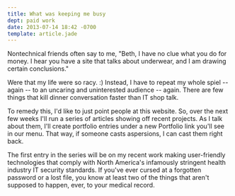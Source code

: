```yaml
---
title: What was keeping me busy
dept: paid work
date: 2013-07-14 18:42 -0700
template: article.jade
---
```


Nontechnical friends often say to me, "Beth, I have no clue what you do for money. I hear you have a site that talks about underwear, and I am drawing certain conclusions."

Were that my life were so racy. :) Instead, I have to repeat my whole spiel -- again -- to an uncaring and uninterested audience -- again. There are few things that kill dinner conversation faster than IT shop talk.

To remedy this, I'd like to just point people at this website. So, over the next few weeks I'll run a series of articles showing off recent projects. As I talk about them, I'll create portfolio entries under a new Portfolio link you'll see in our menu. That way, if someone casts aspersions, I can cast them right back.  

The first entry in the series will be on my recent work making user-friendly technologies that comply with North America's infamously stringent health industry IT security standards. If you've ever cursed at a forgotten password or a lost file, you know at least two of the things that aren't supposed to happen, ever, to your medical record. 


